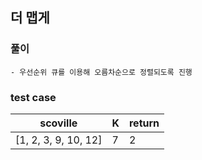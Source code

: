 ## 더 맵게

### 풀이
```
- 우선순위 큐를 이용해 오름차순으로 정렬되도록 진행
```

### test case
|scoville|K|return|
|---|---|---|
|[1, 2, 3, 9, 10, 12]|7|2|
